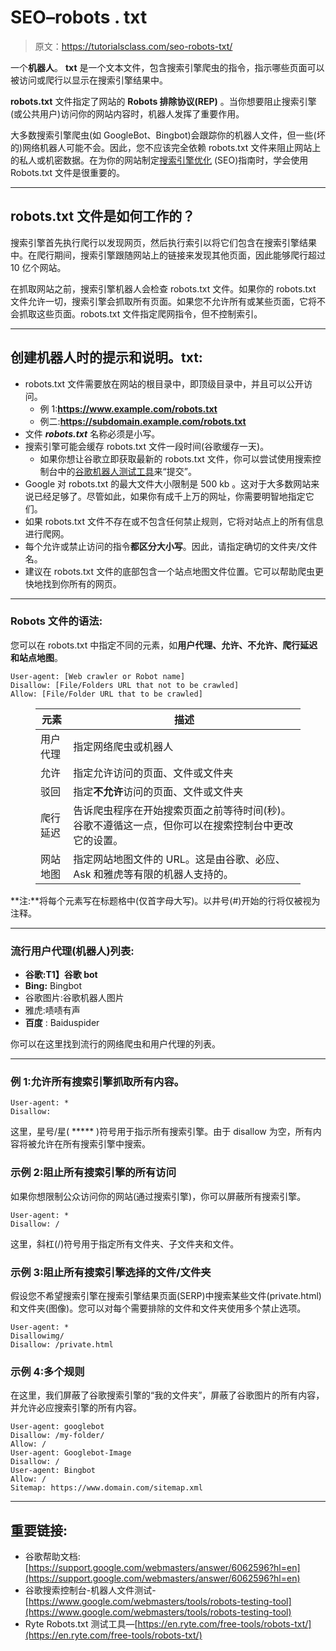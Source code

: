 # SEO–robots . txt

> 原文：<https://tutorialsclass.com/seo-robots-txt/>

一个**机器人**。 **txt** 是一个文本文件，包含搜索引擎爬虫的指令，指示哪些页面可以被访问或爬行以显示在搜索引擎结果中。

**robots.txt** 文件指定了网站的 **Robots 排除协议(REP)** 。当你想要阻止搜索引擎(或公共用户)访问你的网站内容时，机器人发挥了重要作用。

大多数搜索引擎爬虫(如 GoogleBot、Bingbot)会跟踪你的机器人文件，但一些(坏的)网络机器人可能不会。因此，您不应该完全依赖 robots.txt 文件来阻止网站上的私人或机密数据。在为你的网站制定[搜索引擎优化](https://tutorialsclass.com/seo-introduction/) (SEO)指南时，学会使用 Robots.txt 文件是很重要的。

* * *

## robots.txt 文件是如何工作的？

搜索引擎首先执行爬行以发现网页，然后执行索引以将它们包含在搜索引擎结果中。在爬行期间，搜索引擎跟随网站上的链接来发现其他页面，因此能够爬行超过 10 亿个网站。

在抓取网站之前，搜索引擎机器人会检查 robots.txt 文件。如果你的 robots.txt 文件允许一切，搜索引擎会抓取所有页面。如果您不允许所有或某些页面，它将不会抓取这些页面。robots.txt 文件指定爬网指令，但不控制索引。

* * *

## 创建机器人时的提示和说明。txt:

*   robots.txt 文件需要放在网站的根目录中，即顶级目录中，并且可以公开访问。
    *   例 1:**https://www.example.com/robots.txt**
    *   例二:**https://subdomain.example.com/robots.txt**
*   文件 ***robots.txt*** 名称必须是小写。
*   搜索引擎可能会缓存 robots.txt 文件一段时间(谷歌缓存一天)。
    *   如果你想让谷歌立即获取最新的 robots.txt 文件，你可以尝试使用搜索控制台中的[谷歌机器人测试工具](https://www.google.com/webmasters/tools/robots-testing-tool)来“提交”。
*   Google 对 robots.txt 的最大文件大小限制是 500 kb 。这对于大多数网站来说已经足够了。尽管如此，如果你有成千上万的网址，你需要明智地指定它们。
*   如果 robots.txt 文件不存在或不包含任何禁止规则，它将对站点上的所有信息进行爬网。
*   每个允许或禁止访问的指令**都区分大小写**。因此，请指定确切的文件夹/文件名。
*   建议在 robots.txt 文件的底部包含一个站点地图文件位置。它可以帮助爬虫更快地找到你所有的网页。

* * *

### Robots 文件的语法:

您可以在 robots.txt 中指定不同的元素，如**用户代理、允许、不允许、爬行延迟和站点地图**。

```
User-agent: [Web crawler or Robot name]
Disallow: [File/Folders URL that not to be crawled]
Allow: [File/Folder URL that to be crawled]
```

<figure class="wp-block-table">

| 元素 | 描述 |
| --- | --- |
| 用户代理 | 指定网络爬虫或机器人 |
| 允许 | 指定允许访问的页面、文件或文件夹 |
| 驳回 | 指定**不允许**访问的页面、文件或文件夹 |
| 爬行延迟 | 告诉爬虫程序在开始搜索页面之前等待时间(秒)。谷歌不遵循这一点，但你可以在搜索控制台中更改它的设置。 |
| 网站地图 | 指定网站地图文件的 URL。这是由谷歌、必应、Ask 和雅虎等有限的机器人支持的。 |

</figure>

**注:**将每个元素写在标题格中(仅首字母大写)。以井号(#)开始的行将仅被视为注释。

* * *

### **流行用户代理(机器人)列表:**

*   **谷歌:T1】谷歌 bot**
*   **Bing:** Bingbot
*   谷歌图片:谷歌机器人图片
*   雅虎:啧啧有声
*   **百度** : Baiduspider

你可以在这里找到流行的网络爬虫和用户代理的列表。

* * *

### 例 1:允许所有搜索引擎抓取所有内容。

```
User-agent: *
Disallow:
```

这里，星号/星( ***** )符号用于指示所有搜索引擎。由于 disallow 为空，所有内容将被允许在所有搜索引擎中搜索。

### 示例 2:阻止所有搜索引擎的所有访问

如果你想限制公众访问你的网站(通过搜索引擎)，你可以屏蔽所有搜索引擎。

```
User-agent: *
Disallow: /
```

这里，斜杠(/)符号用于指定所有文件夹、子文件夹和文件。

### 示例 3:阻止所有搜索引擎选择的文件/文件夹

假设您不希望搜索引擎在搜索引擎结果页面(SERP)中搜索某些文件(private.html)和文件夹(图像)。您可以对每个需要排除的文件和文件夹使用多个禁止选项。

```
User-agent: *
Disallowimg/
Disallow: /private.html
```

### 示例 4:多个规则

在这里，我们屏蔽了谷歌搜索引擎的“我的文件夹”，屏蔽了谷歌图片的所有内容，并允许必应搜索引擎的所有内容。

```
User-agent: googlebot
Disallow: /my-folder/
Allow: /
User-agent: Googlebot-Image
Disallow: /
User-agent: Bingbot
Allow: /
Sitemap: https://www.domain.com/sitemap.xml
```

* * *

## 重要链接:

*   谷歌帮助文档:[https://support.google.com/webmasters/answer/6062596?hl=en](https://support.google.com/webmasters/answer/6062596?hl=en)
*   谷歌搜索控制台-机器人文件测试-[https://www.google.com/webmasters/tools/robots-testing-tool](https://www.google.com/webmasters/tools/robots-testing-tool)
*   Ryte Robots.txt 测试工具—[https://en.ryte.com/free-tools/robots-txt/](https://en.ryte.com/free-tools/robots-txt/)